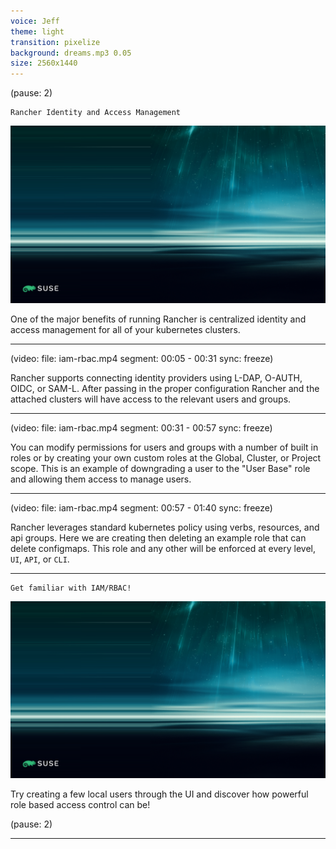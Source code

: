 ```yaml
---
voice: Jeff
theme: light
transition: pixelize
background: dreams.mp3 0.05
size: 2560x1440
---
```


(pause: 2)

```
Rancher Identity and Access Management
```

![](background.png)

<!-- Start Script -->
One of the major benefits of running Rancher is centralized identity and access management for all of your kubernetes clusters.
<!-- End Script -->

---

(video:
  file: iam-rbac.mp4
  segment: 00:05 - 00:31
  sync: freeze)

<!-- Start Script -->
Rancher supports connecting identity providers using L-DAP, O-AUTH, OIDC, or SAM-L.
After passing in the proper configuration Rancher and the attached clusters will have access to the relevant users and groups.
<!-- End Script -->

---

(video:
  file: iam-rbac.mp4
  segment: 00:31 - 00:57
  sync: freeze)

<!-- Start Script -->
You can modify permissions for users and groups with a number of built in roles or by creating your own custom roles at the Global, Cluster, or Project scope.
This is an example of downgrading a user to the "User Base" role and allowing them access to manage users.
<!-- End Script -->

---

(video:
  file: iam-rbac.mp4
  segment: 00:57 - 01:40
  sync: freeze)

<!-- Start Script -->
Rancher leverages standard kubernetes policy using verbs, resources, and api groups.
Here we are creating then deleting an example role that can delete configmaps.
This role and any other will be enforced at every level, `UI`, `API`, or `CLI`.
<!-- End Script -->

---

```
Get familiar with IAM/RBAC!
```

![](background.png)

<!-- Start Script -->
Try creating a few local users through the UI and discover how powerful role based access control can be!
<!-- End Script -->

(pause: 2)

---
